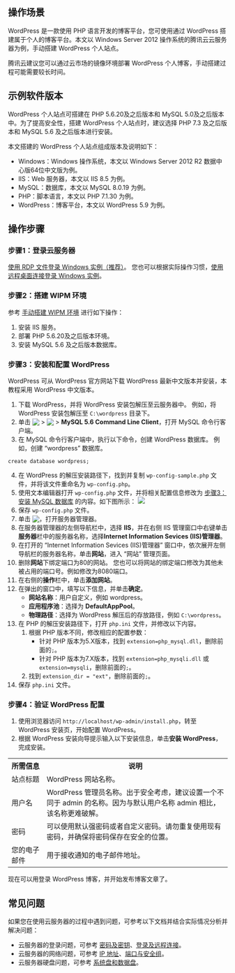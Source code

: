 ## 操作场景
WordPress 是一款使用 PHP 语言开发的博客平台，您可使用通过 WordPress 搭建属于个人的博客平台。本文以 Windows Server 2012 操作系统的腾讯云云服务器为例，手动搭建 WordPress 个人站点。

<dx-alert infotype="notice" title="">
腾讯云建议您可以通过云市场的镜像环境部署 WordPress 个人博客，手动搭建过程可能需要较长时间。
</dx-alert>



## 示例软件版本
WordPress 个人站点可搭建在 PHP 5.6.20及之后版本和 MySQL 5.0及之后版本中。为了提高安全性，搭建 WordPress 个人站点时，建议选择 PHP 7.3 及之后版本和 MySQL 5.6 及之后版本进行安装。

本文搭建的 WordPress 个人站点组成版本及说明如下：
- Windows：Windows 操作系统，本文以 Windows Server 2012 R2 数据中心版64位中文版为例。
- IIS：Web 服务器，本文以 IIS 8.5 为例。
- MySQL：数据库，本文以 MySQL 8.0.19 为例。
- PHP：脚本语言，本文以 PHP 7.1.30 为例。
- WordPress：博客平台，本文以 WordPress 5.9 为例。


## 操作步骤

### 步骤1：登录云服务器
[使用 RDP 文件登录 Windows 实例（推荐）](https://intl.cloud.tencent.com/zh/document/product/213/5435)。
您也可以根据实际操作习惯，[使用远程桌面连接登录 Windows 实例](https://intl.cloud.tencent.com/document/product/213/32498)。

### 步骤2：搭建 WIPM 环境
参考 [手动搭建 WIPM 环境](https://intl.cloud.tencent.com/zh/document/product/213/33143) 进行如下操作：
1. 安装 IIS 服务。
2. 部署 PHP 5.6.20及之后版本环境。
3. 安装 MySQL 5.6 及之后版本数据库。

### 步骤3：安装和配置 WordPress

<dx-alert infotype="explain" title="">
WordPress 可从 WordPress 官方网站下载 WordPress 最新中文版本并安装，本教程采用 WordPress 中文版本。
</dx-alert>



1. 下载 WordPress，并将 WordPress 安装包解压至云服务器中。
例如，将 WordPress 安装包解压至 `C:\wordpress` 目录下。
2. 单击 <img src="https://main.qcloudimg.com/raw/87d894e564b7e837d9f478298cf2e292.png" style="margin: -3px 0px;"> >  <img src="https://main.qcloudimg.com/raw/ca83b4e70e201fe9ff98dc1f2b207cee.png" style="margin: -3px 0px;"> >  **MySQL 5.6 Command Line Client**，打开 MySQL 命令行客户端。
3. 在 MySQL 命令行客户端中，执行以下命令，创建 WordPress 数据库。
例如，创建 “wordpress” 数据库。
```
create database wordpress;
```
4. 在 WordPress 的解压安装路径下，找到并复制 `wp-config-sample.php` 文件，并将该文件重命名为 `wp-config.php`。
5. 使用文本编辑器打开 `wp-config.php` 文件，并将相关配置信息修改为 [步骤3：安装 MySQL 数据库](https://intl.cloud.tencent.com/document/product/213/10190) 的内容。如下图所示：
![](https://qcloudimg.tencent-cloud.cn/raw/5900f1b371a512f7c058783caeccc719.png)
6. 保存 `wp-config.php` 文件。
7. 单击 <img src="https://main.qcloudimg.com/raw/f779581f1ce3edfead8c725ce1504009.png" style="margin: -3px 0px;">，打开服务器管理器。
8. 在服务器管理器的左侧导航栏中，选择 **IIS**，并在右侧 IIS 管理窗口中右键单击**服务器**栏中的服务器名称，选择**Internet Information Sevices (IIS)管理器**。
9. 在打开的 “Internet Information Sevices (IIS)管理器” 窗口中，依次展开左侧导航栏的服务器名称，单击**网站**，进入 “网站” 管理页面。
10. 删除**网站**下绑定端口为80的网站。
您也可以将网站的绑定端口修改为其他未被占用的端口号。例如修改为8080端口。
11. 在右侧的**操作**栏中，单击**添加网站**。
12. 在弹出的窗口中，填写以下信息，并单击**确定**。
    - **网站名称**：用户自定义，例如 wordpress。
    - **应用程序池**：选择为 **DefaultAppPool**。
    - **物理路径**：选择为 WordPress 解压后的存放路径，例如 `C:\wordpress`。
13. 在 PHP 的解压安装路径下，打开 `php.ini` 文件，并修改以下内容。
    1. 根据 PHP 版本不同，修改相应的配置参数：
       - 针对 PHP 版本为5.X版本，找到 `extension=php_mysql.dll`，删除前面的`;`。
       - 针对 PHP 版本为7.X版本，找到  `extension=php_mysqli.dll` 或 `extension=mysqli`，删除前面的`;`。
    2. 找到 `extension_dir = "ext"`，删除前面的`;`。
14. 保存 `php.ini` 文件。

### 步骤4：验证 WordPress 配置

1. 使用浏览器访问 `http://localhost/wp-admin/install.php`，转至 WordPress 安装页，开始配置 WordPress。
2. 根据 WordPress 安装向导提示输入以下安装信息，单击**安装 WordPress**，完成安装。
<table>
	<tr><th width="16%">所需信息</th><th>说明</th></tr>
	<tr><td>站点标题</td><td>WordPress 网站名称。</td></tr>
	<tr><td>用户名</td><td>WordPress 管理员名称。出于安全考虑，建议设置一个不同于 admin 的名称。因为与默认用户名称 admin 相比，该名称更难破解。</td></tr>
	<tr><td>密码</td><td>可以使用默认强密码或者自定义密码。请勿重复使用现有密码，并确保将密码保存在安全的位置。</td></tr>
	<tr><td>您的电子邮件</td><td>用于接收通知的电子邮件地址。</td></tr>
</table>
现在可以用登录 WordPress 博客，并开始发布博客文章了。

## 常见问题
如果您在使用云服务器的过程中遇到问题，可参考以下文档并结合实际情况分析并解决问题：
- 云服务器的登录问题，可参考 [密码及密钥](https://intl.cloud.tencent.com/document/product/213/18120)、[登录及远程连接](https://intl.cloud.tencent.com/document/product/213/17278)。
- 云服务器的网络问题，可参考 [IP 地址](https://intl.cloud.tencent.com/document/product/213/17285)、[端口与安全组](https://intl.cloud.tencent.com/document/product/213/2502)。
- 云服务器硬盘问题，可参考 [系统盘和数据盘](https://intl.cloud.tencent.com/zh/document/product/213/17351)。

